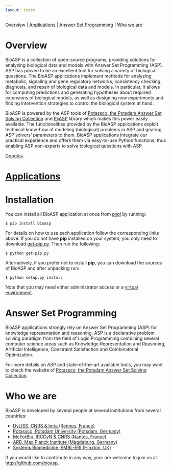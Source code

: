 ```yaml
---
layout: index
---
```


[Overview](#overview) \| [Applications](http://bioasp.github.io/apps.html) \| [Answer Set Programming](#answer-set-programming) \| [Who we are](#who-we-are)

# Overview
BioASP is a collection of open-source programs, providing solutions for analyzing biological data and models with Answer Set Programming (ASP). ASP has proven to be an excellent tool for solving a variety of biological questions. The BioASP applications implement methods for analyzing metabolic, signaling and gene regulatory networks, consistency checking, diagnosis, and repair of biological data and models. In particular, it allows for computing predictions and generating hypotheses about required extensions of biological models, as well as designing new experiments and finding intervention strategies to control the biological system at hand.

BioASP is powered by the ASP tools of [Potassco, the Potsdam Answer Set Solving Collection](http://potassco.sourceforge.net/) and [PyASP](sthiele.github.io/pyasp) library which makes this power easily available.
The functionalities provided by the BioASP applications exploit technical know-how of modeling (biological) problems in ASP and gearing ASP solvers’ parameters to them.
BioASP applications integrate our practical experience and offers them via easy-to-use Python functions, thus enabling ASP non-experts to solve biological questions with ASP.

<a href="https://plus.google.com/106623620514531759221" rel="publisher">Google+</a>


# [Applications](http://bioasp.github.io/apps.html) 

# Installation
You can install all BioASP application at once from [pypi](http://pypi.python.org/pypi/bioasp) by running:
```
$ pip install bioasp
```
For details on how to use each application follow the corresponding links above. If you do not have **pip** installed on your system, you only need to download [get-pip.py](https://raw.github.com/pypa/pip/master/contrib/get-pip.py). Then run the following:
```
$ python get-pip.py
```
Alternatively, if you prefer not to install **pip**, you can download the sources of BioASP and after unpacking run:
```
$ python setup.py install
```
Note that you may need either administrator access or a [virtual environment](http://www.virtualenv.org).

# Answer Set Programming
BioASP applications strongly rely on Answer Set Programming (ASP) for knowledge representation and reasoning. ASP is a declarative problem solving paradigm from the field of Logic Programming combining several computer science areas such as Knowledge Representation and Reasoning, Artificial Intelligence, Constraint Satisfaction and Combinatorial Optimization.

For more details on ASP and state-of-the-art available tools, you may want to check the website of [Potassco, the Potsdam Answer Set Solving Collection](http://potassco.sourceforge.net).

# Who we are
BioASP is developed by several people at several institutions from several countries:

* [DyLISS, CNRS & Inria (Rennes, France)](http://www.irisa.fr/dyliss/)
* [Potassco, Potsdam University (Potsdam, Germany)](http://potassco.sourceforge.net)
* [MeForBio, IRCCyN & CNRS (Nantes, France)](http://www.irccyn.ec-nantes.fr/spip.php?rubrique97&lang=en)
* [ARB, Max Planck Institute (Magdeburg, Germany)](http://www.mpi-magdeburg.mpg.de/arb)
* [Systems Biomedicine, EMBL-EBI (Hinxton, UK)](http://www.ebi.ac.uk/research/saez-rodriguez)

If you would like to contribute in any way, your are welcome to join us at http://github.com/bioasp.


